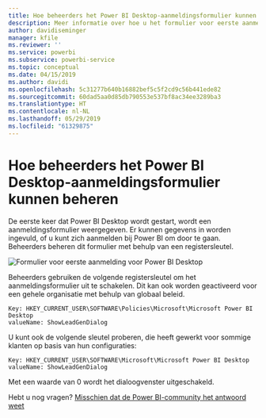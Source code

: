 ```yaml
---
title: Hoe beheerders het Power BI Desktop-aanmeldingsformulier kunnen beheren
description: Meer informatie over hoe u het formulier voor eerste aanmelding kunt beheren bij het openen van Power BI Desktop.
author: davidiseminger
manager: kfile
ms.reviewer: ''
ms.service: powerbi
ms.subservice: powerbi-service
ms.topic: conceptual
ms.date: 04/15/2019
ms.author: davidi
ms.openlocfilehash: 5c31277b640b16882bef5c5f2cd9c56b441ede82
ms.sourcegitcommit: 60dad5aa0d85db790553e537bf8ac34ee3289ba3
ms.translationtype: HT
ms.contentlocale: nl-NL
ms.lasthandoff: 05/29/2019
ms.locfileid: "61329875"
---
```

# <a name="how-administrators-can-manage-the-power-bi-desktop-sign-in-form"></a>Hoe beheerders het Power BI Desktop-aanmeldingsformulier kunnen beheren
De eerste keer dat Power BI Desktop wordt gestart, wordt een aanmeldingsformulier weergegeven. Er kunnen gegevens in worden ingevuld, of u kunt zich aanmelden bij Power BI om door te gaan. Beheerders beheren dit formulier met behulp van een registersleutel. 

![Formulier voor eerste aanmelding voor Power BI Desktop](media/desktop-admin-sign-in-form/sign-in-form.png)

Beheerders gebruiken de volgende registersleutel om het aanmeldingsformulier uit te schakelen. Dit kan ook worden geactiveerd voor een gehele organisatie met behulp van globaal beleid.

```
Key: HKEY_CURRENT_USER\SOFTWARE\Policies\Microsoft\Microsoft Power BI Desktop
valueName: ShowLeadGenDialog
```
U kunt ook de volgende sleutel proberen, die heeft gewerkt voor sommige klanten op basis van hun configuraties:

```
Key: HKEY_CURRENT_USER\SOFTWARE\Microsoft\Microsoft Power BI Desktop
valueName: ShowLeadGenDialog
```

Met een waarde van 0 wordt het dialoogvenster uitgeschakeld.




Hebt u nog vragen? [Misschien dat de Power BI-community het antwoord weet](http://community.powerbi.com/)

